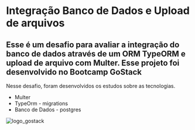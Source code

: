 # Integração Banco de Dados e Upload de arquivos 

## Esse é um desafio para avaliar a integração do banco de dados através de um ORM TypeORM e upload de arquivo com Multer. Esse projeto foi desenvolvido no Bootcamp GoStack

Nesse desafio, foram desenvolvidos os estudos sobre as tecnologias.

- Multer
- TypeOrm - migrations
- Banco de Dados - postgres

![logo_gostack](https://user-images.githubusercontent.com/42298239/79387256-be44c080-7f41-11ea-8727-c29b44cba439.png)
